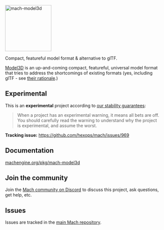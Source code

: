 <a href="https://machengine.org/pkg/mach-model3d">
    <picture>
        <source media="(prefers-color-scheme: dark)" srcset="https://machengine.org/assets/mach/model3d-full-dark.svg">
        <img alt="mach-model3d" src="https://machengine.org/assets/mach/model3d-full-light.svg" height="150px">
    </picture>
</a>

Compact, featureful model format & alternative to glTF.

[Model3D](https://gitlab.com/bztsrc/model3d/) is an up-and-coming compact, featureful, universal model format that tries to address the shortcomings of existing formats (yes, including glTF - see [their rationale](https://gitlab.com/bztsrc/model3d/#rationale).)

## Experimental

This is an **experimental** project according to [our stability guarantees](../../about/stability):

> When a project has an experimental warning, it means all bets are off. You should carefully read the warning to understand why the project is experimental, and assume the worst.

**Tracking issue:** https://github.com/hexops/mach/issues/969

## Documentation

[machengine.org/pkg/mach-model3d](https://machengine.org/pkg/mach-model3d)

## Join the community

Join the [Mach community on Discord](https://discord.gg/XNG3NZgCqp) to discuss this project, ask questions, get help, etc.

## Issues

Issues are tracked in the [main Mach repository](https://github.com/hexops/mach/issues?q=is%3Aissue+is%3Aopen+label%3Amodel3d).
